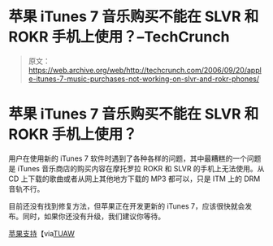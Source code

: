 # 苹果 iTunes 7 音乐购买不能在 SLVR 和 ROKR 手机上使用？–TechCrunch

> 原文：<https://web.archive.org/web/http://techcrunch.com/2006/09/20/apple-itunes-7-music-purchases-not-working-on-slvr-and-rokr-phones/>

# 苹果 iTunes 7 音乐购买不能在 SLVR 和 ROKR 手机上使用？

用户在使用新的 iTunes 7 软件时遇到了各种各样的问题，其中最糟糕的一个问题是 iTunes 音乐商店的购买内容在摩托罗拉 ROKR 和 SLVR 的手机上无法使用。从 CD 上下载的歌曲或者从网上其他地方下载的 MP3 都可以，只是 ITM 上的 DRM 音轨不行。

目前还没有找到修复方法，但苹果正在开发更新的 iTunes 7，应该很快就会发布。同时，如果你还没有升级，我们建议你等待。

[苹果支持](https://web.archive.org/web/20201127004203/http://discussions.apple.com/thread.jspa?messageID=3154782#3154782)【via[TUAW](https://web.archive.org/web/20201127004203/http://www.tuaw.com/2006/09/19/itunes-7-music-purchases-dont-play-on-itunes-phones/)